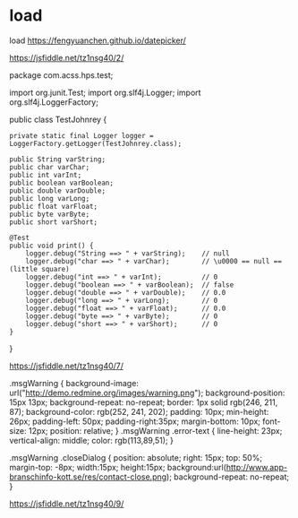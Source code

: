 # load
load
https://fengyuanchen.github.io/datepicker/


https://jsfiddle.net/tz1nsg40/2/

package com.acss.hps.test;

import org.junit.Test;
import org.slf4j.Logger;
import org.slf4j.LoggerFactory;

public class TestJohnrey {
	
	private static final Logger logger = LoggerFactory.getLogger(TestJohnrey.class);
	
	public String varString;
	public char varChar;
	public int varInt;
	public boolean varBoolean;
	public double varDouble;
	public long varLong;
	public float varFloat;
	public byte varByte;
	public short varShort;
	
	@Test
	public void print() {
		logger.debug("String ==> " + varString); 	// null
		logger.debug("char ==> " + varChar);		// \u0000 == null == (little square)
		logger.debug("int ==> " + varInt);			// 0
		logger.debug("boolean ==> " + varBoolean);	// false
		logger.debug("double ==> " + varDouble);	// 0.0
		logger.debug("long ==> " + varLong);		// 0
		logger.debug("float ==> " + varFloat);		// 0.0
		logger.debug("byte ==> " + varByte);		// 0
		logger.debug("short ==> " + varShort);		// 0
	}

}



https://jsfiddle.net/tz1nsg40/7/



.msgWarning {
	background-image: url("http://demo.redmine.org/images/warning.png");
	background-position: 15px 13px;
	background-repeat: no-repeat;
	border: 1px solid rgb(246, 211, 87);
	background-color: rgb(252, 241, 202); 
	padding: 10px;
	min-height: 26px;
	padding-left: 50px;
  padding-right:35px;
	margin-bottom: 10px;
	font-size: 12px;
  position: relative;
	}
	.msgWarning .error-text {
		line-height: 23px; 
		vertical-align: middle;
		color: rgb(113,89,51);
	}
  
  .msgWarning .closeDialog {
    position: absolute;
    right: 15px;
    top: 50%;
    margin-top: -8px;
    width:15px;
    height:15px;
    background:url(http://www.app-branschinfo-kott.se/res/contact-close.png);
    background-repeat: no-repeat;
	}
 
 
 
 https://jsfiddle.net/tz1nsg40/9/
